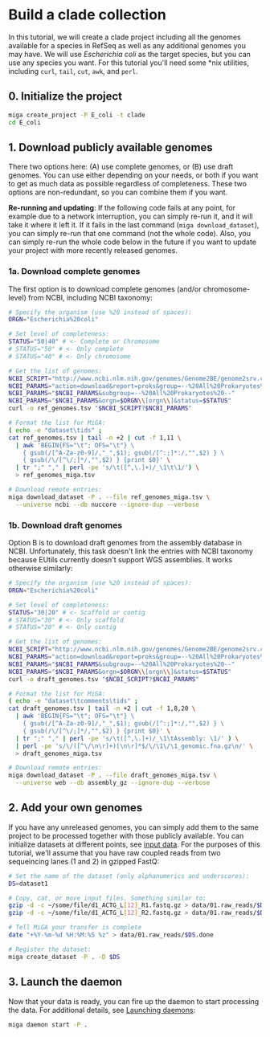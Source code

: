 # Build a clade collection

In this tutorial, we will create a clade project including all the genomes
available for a species in RefSeq as well as any additional genomes you may
have. We will use *Escherichia coli* as the target species, but you can use
any species you want. For this tutorial you'll need some *nix utilities,
including `curl`, `tail`, `cut`, `awk`, and `perl`.

## 0. Initialize the project

```bash
miga create_project -P E_coli -t clade
cd E_coli
```

## 1. Download publicly available genomes

There two options here: (A) use complete genomes, or (B) use draft genomes. You
can use either depending on your needs, or both if you want to get as much data
as possible regardless of completeness. These two options are non-redundant, so
you can combine them if you want.

**Re-running and updating**: If the following code fails at any point, for
example due to a network interruption, you can simply re-run it, and it will
take it where it left it. If it fails in the last command
(`miga download_dataset`), you can simply re-run that one command (not the whole
code). Also, you can simply re-run the whole code below in the future if you
want to update your project with more recently released genomes.

### 1a. Download complete genomes

The first option is to download complete genomes (and/or chromosome-level) from
NCBI, including NCBI taxonomy:

```bash
# Specify the organism (use %20 instead of spaces):
ORGN="Escherichia%20coli"

# Set level of completeness:
STATUS="50|40" # <- Complete or Chromosome
# STATUS="50" # <- Only complete
# STATUS="40" # <- Only chromosome

# Get the list of genomes:
NCBI_SCRIPT="http://www.ncbi.nlm.nih.gov/genomes/Genome2BE/genome2srv.cgi"
NCBI_PARAMS="action=download&report=proks&group=--%20All%20Prokaryotes%20--"
NCBI_PARAMS="$NCBI_PARAMS&subgroup=--%20All%20Prokaryotes%20--"
NCBI_PARAMS="$NCBI_PARAMS&orgn=$ORGN\\[orgn\\]&status=$STATUS"
curl -o ref_genomes.tsv "$NCBI_SCRIPT?$NCBI_PARAMS"

# Format the list for MiGA:
( echo -e "dataset\tids" ;
cat ref_genomes.tsv | tail -n +2 | cut -f 1,11 \
  | awk 'BEGIN{FS="\t"; OFS="\t"} \
    { gsub(/[^A-Za-z0-9]/,"_",$1); gsub(/[^:;]*:/,"",$2) } \
    { gsub(/\/[^\/;]*/,"",$2) } {print $0}' \
  | tr ";" "," | perl -pe 's/\t([^,\.]+)/_\1\t\1/') \
  > ref_genomes_miga.tsv

# Download remote entries:
miga download_dataset -P . --file ref_genomes_miga.tsv \
  --universe ncbi --db nuccore --ignore-dup --verbose
```

### 1b. Download draft genomes

Option B is to download draft genomes from the assembly database in NCBI.
Unfortunately, this task doesn't link the entries with NCBI taxonomy because
EUtils currently doesn't support WGS assemblies. It works otherwise similarly:

```bash
# Specify the organism (use %20 instead of spaces):
ORGN="Escherichia%20coli"

# Set level of completeness:
STATUS="30|20" # <- Scaffold or contig
# STATUS="30" # <- Only scaffold
# STATUS="20" # <- Only contig

# Get the list of genomes:
NCBI_SCRIPT="http://www.ncbi.nlm.nih.gov/genomes/Genome2BE/genome2srv.cgi"
NCBI_PARAMS="action=download&report=proks&group=--%20All%20Prokaryotes%20--"
NCBI_PARAMS="$NCBI_PARAMS&subgroup=--%20All%20Prokaryotes%20--"
NCBI_PARAMS="$NCBI_PARAMS&orgn=$ORGN\\[orgn\\]&status=$STATUS"
curl -o draft_genomes.tsv "$NCBI_SCRIPT?$NCBI_PARAMS"

# Format the list for MiGA:
( echo -e "dataset\tcomments\tids" ;
cat draft_genomes.tsv | tail -n +2 | cut -f 1,8,20 \
  | awk 'BEGIN{FS="\t"; OFS="\t"} \
    { gsub(/[^A-Za-z0-9]/,"_",$1); gsub(/[^:;]*:/,"",$2) } \
    { gsub(/\/[^\/;]*/,"",$2) } {print $0}' \
  | tr ";" "," | perl -pe 's/\t([^,\.]+)/_\1\tAssembly: \1/' ) \
  | perl -pe 's/\/([^\/\n\r]+)[\n\r]*$/\/\1\/\1_genomic.fna.gz\n/' \
  > draft_genomes_miga.tsv

# Download remote entries:
miga download_dataset -P . --file draft_genomes_miga.tsv \
  --universe web --db assembly_gz --ignore-dup --verbose
```

## 2. Add your own genomes

If you have any unreleased genomes, you can simply add them to the same project
to be processed together with those publicly available. You can initialize
datasets at different points, see [input data](../part2/input.md). For the
purposes of this tutorial, we'll assume that you have raw coupled reads from two
sequeincing lanes (1 and 2) in gzipped FastQ:

```bash
# Set the name of the dataset (only alphanumerics and underscores):
DS=dataset1

# Copy, cat, or move input files. Something similar to:
gzip -d -c ~/some/file/d1_ACTG_L[12]_R1.fastq.gz > data/01.raw_reads/$DS.1.fastq
gzip -d -c ~/some/file/d1_ACTG_L[12]_R2.fastq.gz > data/01.raw_reads/$DS.2.fastq

# Tell MiGA your transfer is complete
date "+%Y-%m-%d %H:%M:%S %z" > data/01.raw_reads/$DS.done

# Register the dataset:
miga create_dataset -P . -D $DS
```

## 3. Launch the daemon

Now that your data is ready, you can fire up the daemon to start processing the
data. For additional details, see [Launching daemons](daemons.md):

```bash
miga daemon start -P .
```

